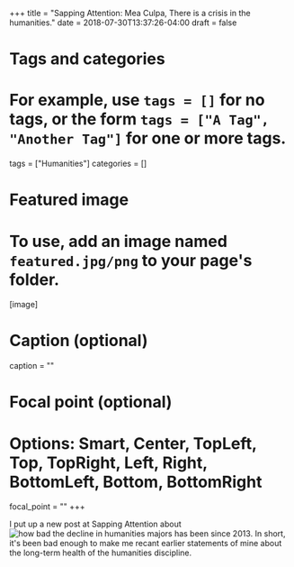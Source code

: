 +++
title = "Sapping Attention: Mea Culpa, There is a crisis in the humanities."
date = 2018-07-30T13:37:26-04:00
draft = false

# Tags and categories
# For example, use `tags = []` for no tags, or the form `tags = ["A Tag", "Another Tag"]` for one or more tags.
tags = ["Humanities"]
categories = []

# Featured image
# To use, add an image named `featured.jpg/png` to your page's folder. 
[image]
  # Caption (optional)
  caption = ""

  # Focal point (optional)
  # Options: Smart, Center, TopLeft, Top, TopRight, Left, Right, BottomLeft, Bottom, BottomRight
  focal_point = ""
+++

I put up a new post at Sapping Attention about ![how bad the decline in humanities majors has been since 2013](http://sappingattention.blogspot.com/2018/07/mea-culpa-there-is-crisis-in-humanities.htmls). In short, it's been bad enough to make me recant earlier statements of mine about the long-term health of the humanities discipline.
